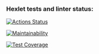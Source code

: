 ### Hexlet tests and linter status:
[![Actions Status](https://github.com/JohnKonor3106/fullstack-javascript-project-4/actions/workflows/hexlet-check.yml/badge.svg)](https://github.com/JohnKonor3106/fullstack-javascript-project-4/actions)

[![Maintainability](https://api.codeclimate.com/v1/badges/6f62a319bc62cb24336f/maintainability)](https://codeclimate.com/github/JohnKonor3106/fullstack-javascript-project-4/maintainability)

[![Test Coverage](https://api.codeclimate.com/v1/badges/6f62a319bc62cb24336f/test_coverage)](https://codeclimate.com/github/JohnKonor3106/frontend-project-46/test_coverage)